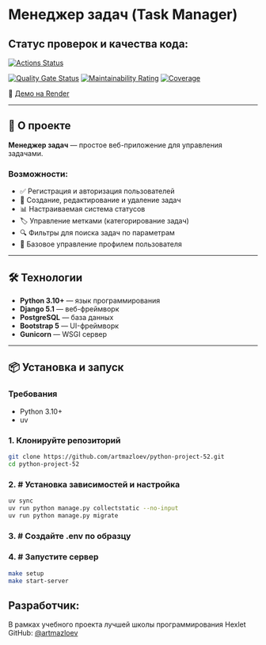 # Менеджер задач (Task Manager)

## Статус проверок и качества кода:
[![Actions Status](https://github.com/artmazloev/python-project-52/actions/workflows/hexlet-check.yml/badge.svg)](https://github.com/artmazloev/python-project-52/actions)

[![Quality Gate Status](https://sonarcloud.io/api/project_badges/measure?project=artmazloev_python-project-52&metric=alert_status)](https://sonarcloud.io/summary/new_code?id=ваш-username_python-project-52)
[![Maintainability Rating](https://sonarcloud.io/api/project_badges/measure?project=artmazloev_python-project-52&metric=sqale_rating)](https://sonarcloud.io/summary/new_code?id=ваш-username_python-project-52)
[![Coverage](https://sonarcloud.io/api/project_badges/measure?project=artmazloev_python-project-52&metric=coverage)](https://sonarcloud.io/summary/new_code?id=ваш-username_python-project-52)

🔗 [Демо на Render](https://task-manager-art-mazloev.onrender.com/)

---

## 📌 О проекте

**Менеджер задач** — простое веб-приложение для управления задачами.

### Возможности:
- ✅ Регистрация и авторизация пользователей
- 📝 Создание, редактирование и удаление задач
- 📊 Настраиваемая система статусов
- 🏷️ Управление метками (категорирование задач)
- 🔍 Фильтры для поиска задач по параметрам
- 👤 Базовое управление профилем пользователя


---

## 🛠️ Технологии

- **Python 3.10+** — язык программирования
- **Django 5.1** — веб-фреймворк
- **PostgreSQL** — база данных
- **Bootstrap 5** — UI-фреймворк
- **Gunicorn** — WSGI сервер

---

## 📦 Установка и запуск

### Требования
- Python 3.10+
- uv

### 1. Клонируйте репозиторий
```bash
git clone https://github.com/artmazloev/python-project-52.git
cd python-project-52
```
### 2. # Установка зависимостей и настройка
```bash
uv sync
uv run python manage.py collectstatic --no-input
uv run python manage.py migrate
```
### 3. # Создайте .env по образцу

### 4. # Запустите сервер
```bash
make setup
make start-server
```

## Разработчик:
В рамках учебного проекта лучшей школы программирования Hexlet
GitHub: [@artmazloev](https://github.com/artmazloev)
